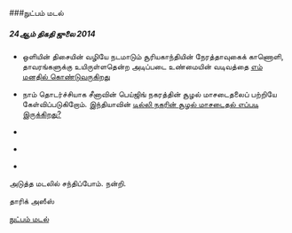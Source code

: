 ###நுட்பம் மடல்
##### 24ஆம் திகதி ஜுலை 2014

- ஒளியின் திசையின் வழியே நடமாடும் சூரியகாந்தியின் நேரத்தாவுகைக் காணொளி, தாவரங்களுக்கு உயிருள்ளதென்ற அடிப்படை உண்மையின் வடிவத்தை [எம் மனதில் கொண்டுவருகிறது](http://www.nature.com/news/video-sunflowers-move-to-internal-rhythm-1.15548)

- நாம் தொடர்ச்சியாக சீனாவின் பெய்ஜிங் நகரத்தின் சூழல் மாசடைதலைப் பற்றியே கேள்விப்படுகிறோம். இந்தியாவின் [டில்லி நகரின் சூழல் மாசடைதல் எப்படி இருக்கிறது?](http://www.thenatureofcities.com/2014/07/06/the-puzzle-of-delhis-air-pollution/)

- []()

- []()

- []()

அடுத்த மடலில் சந்திப்போம். நன்றி.

தாரிக் அஸீஸ்

[நுட்பம் மடல்](http://nutpam.org)